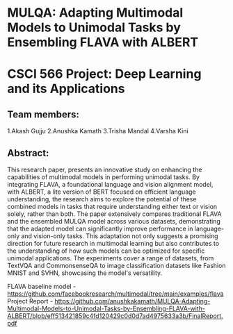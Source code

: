 # MULQA: Adapting Multimodal Models to Unimodal Tasks by Ensembling FLAVA with ALBERT
# CSCI 566 Project: Deep Learning and its Applications

## Team members: 
1.Akash Gujju
2.Anushka Kamath
3.Trisha Mandal
4.Varsha Kini

## Abstract:
This research paper, presents an innovative study on enhancing the capabilities of multimodal models in performing unimodal tasks. By integrating FLAVA, a foundational language and vision alignment model, with ALBERT, a lite version of BERT focused on efficient language understanding, the research aims to explore the potential of these combined models in tasks that require understanding either text or vision solely, rather than both. The paper extensively compares traditional FLAVA and the ensembled MULQA model across various datasets, demonstrating that the adapted model can significantly improve performance in language-only and vision-only tasks. This adaptation not only suggests a promising direction for future research in multimodal learning but also contributes to the understanding of how such models can be optimized for specific unimodal applications. The experiments cover a range of datasets, from TextVQA and CommonsenseQA to image classification datasets like Fashion MNIST and SVHN, showcasing the model's versatility.

FLAVA baseline model - https://github.com/facebookresearch/multimodal/tree/main/examples/flava
Project Report - https://github.com/anushkakamath/MULQA-Adapting-Multimodal-Models-to-Unimodal-Tasks-by-Ensembling-FLAVA-with-ALBERT/blob/eff513421859c4fd120429c0d0d7ad4975633a3b/FinalReport.pdf
